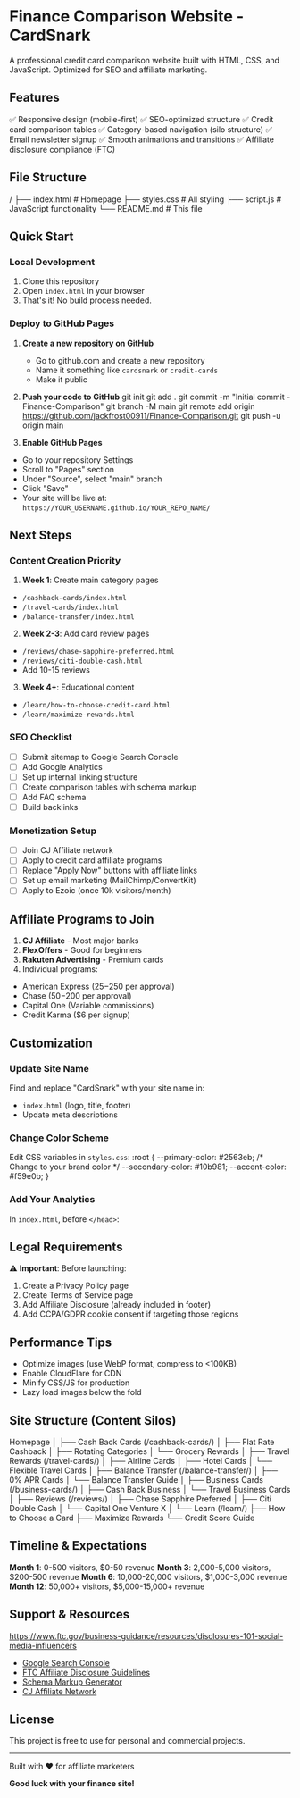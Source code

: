 # Finance Comparison Website - CardSnark

A professional credit card comparison website built with HTML, CSS, and JavaScript. Optimized for SEO and affiliate marketing.

## Features

✅ Responsive design (mobile-first)
✅ SEO-optimized structure
✅ Credit card comparison tables
✅ Category-based navigation (silo structure)
✅ Email newsletter signup
✅ Smooth animations and transitions
✅ Affiliate disclosure compliance (FTC)

## File Structure

/
├── index.html          # Homepage
├── styles.css          # All styling
├── script.js           # JavaScript functionality
└── README.md           # This file

## Quick Start

### Local Development

1. Clone this repository
2. Open `index.html` in your browser
3. That's it! No build process needed.

### Deploy to GitHub Pages

1. **Create a new repository on GitHub**
   - Go to github.com and create a new repository
   - Name it something like `cardsnark` or `credit-cards`
   - Make it public

2. **Push your code to GitHub**
git init
git add .
git commit -m "Initial commit - Finance-Comparison"
git branch -M main
git remote add origin https://github.com/jackfrost00911/Finance-Comparison.git
git push -u origin main


3. **Enable GitHub Pages**
- Go to your repository Settings
- Scroll to "Pages" section
- Under "Source", select "main" branch
- Click "Save"
- Your site will be live at: `https://YOUR_USERNAME.github.io/YOUR_REPO_NAME/`

## Next Steps

### Content Creation Priority

1. **Week 1**: Create main category pages
- `/cashback-cards/index.html`
- `/travel-cards/index.html`
- `/balance-transfer/index.html`

2. **Week 2-3**: Add card review pages
- `/reviews/chase-sapphire-preferred.html`
- `/reviews/citi-double-cash.html`
- Add 10-15 reviews

3. **Week 4+**: Educational content
- `/learn/how-to-choose-credit-card.html`
- `/learn/maximize-rewards.html`

### SEO Checklist

- [ ] Submit sitemap to Google Search Console
- [ ] Add Google Analytics
- [ ] Set up internal linking structure
- [ ] Create comparison tables with schema markup
- [ ] Add FAQ schema
- [ ] Build backlinks

### Monetization Setup

- [ ] Join CJ Affiliate network
- [ ] Apply to credit card affiliate programs
- [ ] Replace "Apply Now" buttons with affiliate links
- [ ] Set up email marketing (MailChimp/ConvertKit)
- [ ] Apply to Ezoic (once 10k visitors/month)

## Affiliate Programs to Join

1. **CJ Affiliate** - Most major banks
2. **FlexOffers** - Good for beginners
3. **Rakuten Advertising** - Premium cards
4. Individual programs:
- American Express ($25-$250 per approval)
- Chase ($50-$200 per approval)
- Capital One (Variable commissions)
- Credit Karma ($6 per signup)

## Customization

### Update Site Name
Find and replace "CardSnark" with your site name in:
- `index.html` (logo, title, footer)
- Update meta descriptions

### Change Color Scheme
Edit CSS variables in `styles.css`:
:root {
--primary-color: #2563eb;  /* Change to your brand color */
--secondary-color: #10b981;
--accent-color: #f59e0b;
}


### Add Your Analytics
In `index.html`, before `</head>`:


## Legal Requirements

⚠️ **Important**: Before launching:

1. Create a Privacy Policy page
2. Create Terms of Service page
3. Add Affiliate Disclosure (already included in footer)
4. Add CCPA/GDPR cookie consent if targeting those regions

## Performance Tips

- Optimize images (use WebP format, compress to <100KB)
- Enable CloudFlare for CDN
- Minify CSS/JS for production
- Lazy load images below the fold

## Site Structure (Content Silos)

Homepage
│
├── Cash Back Cards (/cashback-cards/)
│   ├── Flat Rate Cashback
│   ├── Rotating Categories
│   └── Grocery Rewards
│
├── Travel Rewards (/travel-cards/)
│   ├── Airline Cards
│   ├── Hotel Cards
│   └── Flexible Travel Cards
│
├── Balance Transfer (/balance-transfer/)
│   ├── 0% APR Cards
│   └── Balance Transfer Guide
│
├── Business Cards (/business-cards/)
│   ├── Cash Back Business
│   └── Travel Business Cards
│
├── Reviews (/reviews/)
│   ├── Chase Sapphire Preferred
│   ├── Citi Double Cash
│   └── Capital One Venture X
│
└── Learn (/learn/)
├── How to Choose a Card
├── Maximize Rewards
└── Credit Score Guide


## Timeline & Expectations

**Month 1**: 0-500 visitors, $0-50 revenue
**Month 3**: 2,000-5,000 visitors, $200-500 revenue
**Month 6**: 10,000-20,000 visitors, $1,000-3,000 revenue
**Month 12**: 50,000+ visitors, $5,000-15,000+ revenue

## Support & Resources
https://www.ftc.gov/business-guidance/resources/disclosures-101-social-media-influencers

- [Google Search Console](https://search.google.com/search-console)
- [FTC Affiliate Disclosure Guidelines](https://www.ftc.gov/business-guidance/resources/disclosures-101-social-media-influencers)
- [Schema Markup Generator](https://technicalseo.com/tools/schema-markup-generator/)
- [CJ Affiliate Network](https://www.cj.com/)

## License

This project is free to use for personal and commercial projects.

---

Built with ❤️ for affiliate marketers

**Good luck with your finance site!**
